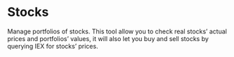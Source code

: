 # Stocks
Manage portfolios of stocks. This tool allow you to check real stocks’ actual prices and portfolios’ values, it will also let you buy and sell stocks by querying IEX for stocks’ prices.
